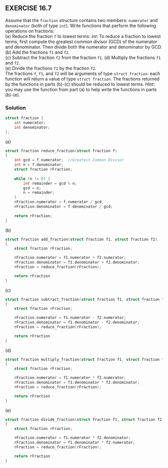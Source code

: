 ## EXERCISE 16.7
Assume that the `fraction` structure contains two members: `numerator` and `denominator` (both of type `int`). Write functions that perform the following operations on fractions: \
(a) Reduce the fraction `f` to lowest terms: *int*: To reduce a fraction to lowest terms, first compute the greatest common divisor (GCD) of the numerator and denominator. Then divide both the numerator and denominator by GCD. \
(b) Add the fractions `f1` and `f2`. \
(c) Subtract the fraction `f2` from the fraction `f1`.
(d) Multiply the fractions `f1` and `f2`. \
(e) Divide the fractions `f1` by the fraction `f2`. \
The fractions `f`, `f1`, and `f2` will be arguments of type `struct fraction`: each function will return a value of type `struct fraction`.  The fractions returned by the functions in parts (b)-(c) should be reduced to lowest terms. *Hint*: you may use the function from part (a) to help write the functions in parts (b)-(e).

### Solution
```c
struct fraction {
    int numerator;
    int denominator;
};
```
(a)
```c
struct fraction reduce_fraction(struct fraction f)
{
    int gcd = f.numerator;  //Greatest Common Divisor
    int n = f.denominator;
    struct fraction rFraction;
    
    while (n != 0) {
        int remainder = gcd % n;
        gcd = n;
        n = remainder;
    }
    rFraction.numerator = f.numerator / gcd;
    rFraction.denominator = f.denominator / gcd;
    
    return rFraction;
}
```
(b)
```c
struct fraction add_fraction(struct fraction f1, struct fraction f2)
{
    struct fraction rFraction;    

    rFraction.numerator = f1.numerator + f2.numerator;
    rFraction.denominator = f1.denominator + f2.denominator;
    rFraction = reduce_fraction(rFraction);

    return rFraction
}
```
(c)
```c
struct fraction subtract_fraction(struct fraction f1, struct fraction f2)
{
    struct fraction rFraction;    

    rFraction.numerator = f1.numerator - f2.numerator;
    rFraction.denominator = f1.denominator - f2.denominator;
    rFraction = reduce_fraction(rFraction);

    return rFraction
}
```
(d)
```c
struct fraction multiply_fraction(struct fraction f1, struct fraction f2)
{
    struct fraction rFraction;    

    rFraction.numerator = f1.numerator * f2.numerator;
    rFraction.denominator = f1.denominator * f2.denominator;
    rFraction = reduce_fraction(rFraction);

    return rFraction
}
```
(e)
```c
struct fraction divide_fraction(struct fraction f1, struct fraction f2)
{
    struct fraction rFraction;    

    rFraction.numerator = f1.numerator * f2.denominator;
    rFraction.denominator = f1.denominator * f2.numerator;
    rFraction = reduce_fraction(rFraction);

    return rFraction
}
```
